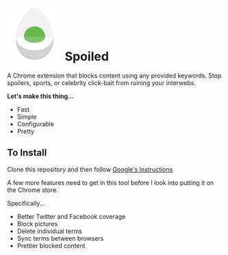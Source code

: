 # <img src="./icon.png" alt="egg-icon"/> Spoiled

A Chrome extension that blocks content using any provided keywords. Stop spoilers, sports, or celebrity click-bait from ruining your interwebs.

**Let's make this thing...**
* Fast
* Simple
* Configurable
* Pretty

## To Install
Clone this repository and then follow [Google's Instructions](https://developer.chrome.com/extensions/getstarted#unpacked)

A few more features need to get in this tool before I look into putting it on the Chrome store.

Specifically...
* Better Twitter and Facebook coverage
* Block pictures
* Delete individual terms
* Sync terms between browsers
* Prettier blocked content
